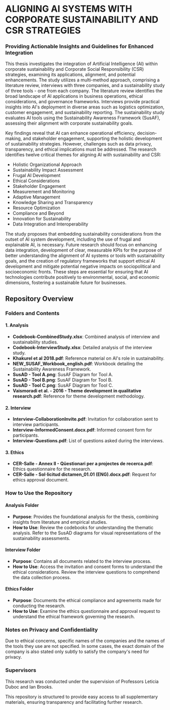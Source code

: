 # ALIGNING AI SYSTEMS WITH CORPORATE SUSTAINABILITY AND CSR STRATEGIES
### Providing Actionable Insights and Guidelines for Enhanced Integration

This thesis investigates the integration of Artificial Intelligence (AI) within corporate sustainability and Corporate Social Responsibility (CSR) strategies, examining its applications, alignment, and potential enhancements. The study utilizes a multi-method approach, comprising a literature review, interviews with three companies, and a sustainability study of three tools - one from each company. The literature review identifies the broad landscape of AI applications in business operations, ethical considerations, and governance frameworks. Interviews provide practical insights into AI's deployment in diverse areas such as logistics optimization, customer engagement, and sustainability reporting. The sustainability study evaluates AI tools using the Sustainability Awareness Framework (SusAF), assessing their alignment with corporate sustainability goals.

Key findings reveal that AI can enhance operational efficiency, decision-making, and stakeholder engagement, supporting the holistic development of sustainability strategies. However, challenges such as data privacy, transparency, and ethical implications must be addressed. The research identifies twelve critical themes for aligning AI with sustainability and CSR:

- Holistic Organizational Approach
- Sustainability Impact Assessment
- Frugal AI Development
- Ethical Considerations
- Stakeholder Engagement
- Measurement and Monitoring
- Adaptive Management
- Knowledge Sharing and Transparency
- Resource Optimization
- Compliance and Beyond
- Innovation for Sustainability
- Data Integration and Interoperability

The study proposes that embedding sustainability considerations from the outset of AI system development, including the use of frugal and explainable AI, is necessary. Future research should focus on enhancing data integration, development of clear, measurable KPIs for the purpose of better understanding the alignment of AI systems or tools with sustainability goals, and the creation of regulatory frameworks that support ethical AI development and mitigate potential negative impacts on sociopolitical and socioeconomic fronts. These steps are essential for ensuring that AI technologies contribute positively to environmental, social, and economic dimensions, fostering a sustainable future for businesses.

## Repository Overview

### Folders and Contents

#### 1. Analysis
- **Codebook-CombinedStudy.xlsx**: Combined analysis of interview and sustainability studies.
- **Codebook-InterviewStudy.xlsx**: Detailed analysis of the interview study.
- **Khakurel et al 2018.pdf**: Reference material on AI's role in sustainability.
- **NEW_SUSAF_Workbook_english.pdf**: Workbook detailing the Sustainability Awareness Framework.
- **SusAD - Tool A.png**: SusAF Diagram for Tool A.
- **SusAD - Tool B.png**: SusAF Diagram for Tool B.
- **SusAD - Tool C.png**: SusAF Diagram for Tool C.
- **Vaismoradi et al. - 2016 - Theme development in qualitative research.pdf**: Reference for theme development methodology.

#### 2. Interview
- **Interview-CollaborationInvite.pdf**: Invitation for collaboration sent to interview participants.
- **Interview-InformedConsent.docx.pdf**: Informed consent form for participants.
- **Interview-Questions.pdf**: List of questions asked during the interviews.

#### 3. Ethics
- **CER-Salle - Annex II - Qüestionari per a projectes de recerca.pdf**: Ethics questionnaire for the research.
- **CER-Salle - Sol·licitud dictamen_01.01 (ENG).docx.pdf**: Request for ethics approval document.

### How to Use the Repository

#### Analysis Folder
- **Purpose**: Provides the foundational analysis for the thesis, combining insights from literature and empirical studies.
- **How to Use**: Review the codebooks for understanding the thematic analysis. Refer to the SusAD diagrams for visual representations of the sustainability assessments.

#### Interview Folder
- **Purpose**: Contains all documents related to the interview process.
- **How to Use**: Access the invitation and consent forms to understand the ethical considerations. Review the interview questions to comprehend the data collection process.

#### Ethics Folder
- **Purpose**: Documents the ethical compliance and agreements made for conducting the research.
- **How to Use**: Examine the ethics questionnaire and approval request to understand the ethical framework governing the research.

### Notes on Privacy and Confidentiality
Due to ethical concerns, specific names of the companies and the names of the tools they use are not specified. In some cases, the exact domain of the company is also stated only subtly to satisfy the company's need for privacy.

### Supervisors
This research was conducted under the supervision of Professors Leticia Duboc and Ian Brooks.

This repository is structured to provide easy access to all supplementary materials, ensuring transparency and facilitating further research.
